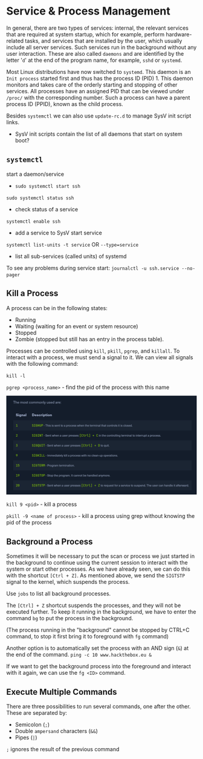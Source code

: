 # Service & Process Management

In general, there are two types of services: internal, the relevant services that are required at system startup, which for example, perform hardware-related tasks, and services that are installed by the user, which usually include all server services. Such services run in the background without any user interaction. These are also called `daemons` and are identified by the letter '`d`' at the end of the program name, for example, `sshd` or `systemd`.

Most Linux distributions have now switched to `systemd`. This daemon is an `Init process` started first and thus has the process ID (PID) 1. This daemon monitors and takes care of the orderly starting and stopping of other services. All processes have an assigned PID that can be viewed under `/proc/` with the corresponding number. Such a process can have a parent process ID (PPID), known as the child process.

Besides `systemctl` we can also use `update-rc.d` to manage SysV init script links.
- SysV init scripts contain the list of all daemons that start on system boot?

## `systemctl`

start a daemon/service
- `sudo systemctl start ssh`

`sudo systemctl status ssh` 
- check status of a service

`systemctl enable ssh`
- add a service to SysV start service

`systemctl list-units -t service` OR `--type=service`
- list all sub-services (called units) of systemd

To see any problems during service start: 
`journalctl -u ssh.service --no-pager`

## Kill a Process

A process can be in the following states:

* Running
* Waiting (waiting for an event or system resource)
* Stopped
* Zombie (stopped but still has an entry in the process table).

Processes can be controlled using `kill`, `pkill`, `pgrep`, and `killall`. To interact with a process, we must send a signal to it. We can view all signals with the following command:

`kill -l`

`pgrep <process_name>` - find the pid of the process with this name

![244c992f19f337e0955ef6381386cf87.png](../../images/244c992f19f337e0955ef6381386cf87.png)

`kill 9 <pid>` - kill a process

`pkill -9 <name of process>` - kill a process using grep without knowing the pid of the process

## Background a Process

Sometimes it will be necessary to put the scan or process we just started in the background to continue using the current session to interact with the system or start other processes. As we have already seen, we can do this with the shortcut `[Ctrl + Z]`. As mentioned above, we send the `SIGTSTP` signal to the kernel, which suspends the process.

Use `jobs` to list all background processes.

The `[Ctrl] + Z` shortcut suspends the processes, and they will not be executed further. To keep it running in the background, we have to enter the command `bg` to put the process in the background.

(The process running in the "background" cannot be stopped by CTRL+C command, to stop it first bring it to foreground with `fg` command)

Another option is to automatically set the process with an AND sign (`&`) at the end of the command.
`ping -c 10 www.hackthebox.eu &`

If we want to get the background process into the foreground and interact with it again, we can use the `fg <ID>` command.

## Execute Multiple Commands

There are three possibilities to run several commands, one after the other. These are separated by:

* Semicolon (`;`)
* Double `ampersand` characters (`&&`)
* Pipes (`|`)

`;` ignores the result of the previous command